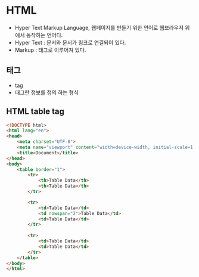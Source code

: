 # HTML
- Hyper Text Markup Language, 웹페이지를 만들기 위한 언어로 웹브라우저 위에서 동작하는 언어다.
- Hyper Text : 문서와 문서가 링크로 연결되어 있다.
- Markup : 태그로 이루어져 있다.

## 태그
- tag 
- 태그란 정보를 정의 하는 형식

##  HTML table tag
```html
<!DOCTYPE html>
<html lang="en">
<head>
    <meta charset="UTF-8">
    <meta name="viewport" content="width=device-width, initial-scale=1.0">
    <title>Document</title>
</head>
<body>
    <table border="1">
        <tr>
            <th>Table Data</th>
            <th>Table Data</th>
        </tr>

        <tr>
            <td>Table Data</td>
            <td rowspan="2">Table Data</td>
            <td>Table Data</td>
        </tr>
        
        <tr>
            <td>Table Data</td>
            <td>Table Data</td>
        </tr>
    </table>
</body>
</html>
```